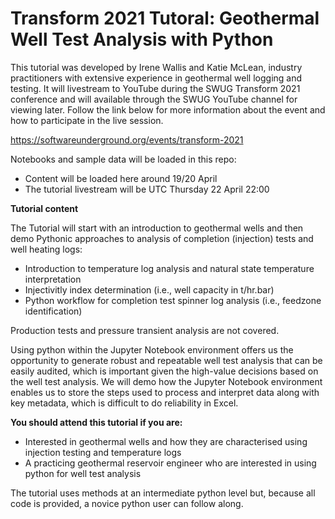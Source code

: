 # Transform 2021 Tutoral: Geothermal Well Test Analysis with Python

This tutorial was developed by Irene Wallis and Katie McLean, industry practitioners with extensive experience in geothermal well logging and testing. It will livestream to YouTube during the SWUG Transform 2021 conference and will available through the SWUG YouTube channel for viewing later. Follow the link below for more information about the event and how to participate in the live session. 

https://softwareunderground.org/events/transform-2021

Notebooks and sample data will be loaded in this repo:
- Content will be loaded here around 19/20 April
- The tutorial livestream will be UTC Thursday 22 April 22:00

**Tutorial content**

The Tutorial will start with an introduction to geothermal wells and then demo Pythonic approaches to analysis of completion (injection) tests and well heating logs: 
- Introduction to temperature log analysis and natural state temperature interpretation
- Injectivitly index determination (i.e., well capacity in t/hr.bar)
- Python workflow for completion test spinner log analysis (i.e., feedzone identification)

Production tests and pressure transient analysis are not covered. 

Using python within the Jupyter Notebook environment offers us the opportunity to generate robust and repeatable well test analysis that can be easily audited, which is important given the high-value decisions based on the well test analysis.
We will demo how the Jupyter Notebook environment enables us to store the steps used to process and interpret data along with key metadata, which is difficult to do reliability in Excel. 

**You should attend this tutorial if you are:**
- Interested in geothermal wells and how they are characterised using injection testing and temperature logs
- A practicing geothermal reservoir engineer who are interested in using python for well test analysis

The tutorial uses methods at an intermediate python level but, because all code is provided, a novice python user can follow along.   
